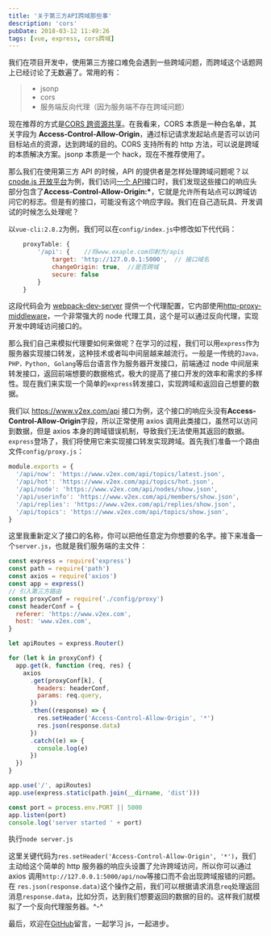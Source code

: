 ```yaml
---
title: '关于第三方API跨域那些事'
description: 'cors'
pubDate: 2018-03-12 11:49:26
tags: [vue, express, cors跨域]
---
```


我们在项目开发中，使用第三方接口难免会遇到一些跨域问题，而跨域这个话题网上已经讨论了无数遍了。常用的有：

> - jsonp
> - cors
> - 服务端反向代理（因为服务端不存在跨域问题）

现在推荐的方式是[CORS 跨资源共享](https://developer.mozilla.org/zh-CN/docs/Web/HTTP/Access_control_CORS)。在我看来，CORS 本质是一种白名单，其关字段为 **Access-Control-Allow-Origin**，通过标记请求发起站点是否可以访问目标站点的资源，达到跨域的目的。CORS 支持所有的 http 方法，可以说是跨域的本质解决方案。jsonp 本质是一个 hack，现在不推荐使用了。

那么我们在使用第三方 API 的时候，API 的提供者是怎样处理跨域问题呢？以[cnode.js 开放平台](https://cnodejs.org/api)为例，我们访问[一个 API](https://cnodejs.org/api/v1/topics)接口时，我们发现这些接口的响应头部分包含了**Access-Control-Allow-Origin:\***，它就是允许所有站点可以跨域访问它的标志。但是有的接口，可能没有这个响应字段。我们在自己造玩具、开发调试的时候怎么处理呢？

以`vue-cli:2.8.2`为例，我们可以在`config/index.js`中修改如下代代码：

```javascript
    proxyTable: {
        '/api': {    //将www.exaple.com印射为/apis
            target: 'http://127.0.0.1:5000',  // 接口域名
            changeOrigin: true,  //是否跨域
            secure: false
        }
    }
```

这段代码会为 [webpack-dev-server](https://doc.webpack-china.org/configuration/dev-server/#devserver-proxy) 提供一个代理配置，它内部使用[http-proxy-middleware](https://github.com/chimurai/http-proxy-middleware)，一个非常强大的 node 代理工具，这个是可以通过反向代理，实现开发中跨域访问接口的。

那么我们自己来模拟代理要如何来做呢？在学习的过程，我们可以用`express`作为服务器实现接口转发，这种技术或者叫中间层越来越流行。一般是一传统的`Java，PHP，Python, Golang`等后台语言作为服务器开发接口，前端通过 node 中间层来转发接口，返回前端想要的数据格式，极大的提高了接口开发的效率和需求的多样性。现在我们来实现一个简单的`express`转发接口，实现跨域和返回自己想要的数据。

我们以 https://www.v2ex.com/api 接口为例，这个接口的响应头没有**Access-Control-Allow-Origin**字段，所以正常使用 axios 调用此类接口，虽然可以访问到数据，但是 axios 本身的跨域错误机制，导致我们无法使用其返回的数据。`express`登场了，我们将使用它来实现接口转发实现跨域。首先我们准备一个路由文件`config/proxy.js`：

```javascript
module.exports = {
  '/api/now': 'https://www.v2ex.com/api/topics/latest.json',
  '/api/hot': 'https://www.v2ex.com/api/topics/hot.json',
  '/api/node': 'https://www.v2ex.com/api/nodes/show.json',
  '/api/userinfo': 'https://www.v2ex.com/api/members/show.json',
  '/api/replies': 'https://www.v2ex.com/api/replies/show.json',
  '/api/topics': 'https://www.v2ex.com/api/topics/show.json',
}
```

这里我重新定义了接口的名称，你可以把他任意定为你想要的名字。接下来准备一个`server.js`，也就是我们服务端的主文件：

```javascript
const express = require('express')
const path = require('path')
const axios = require('axios')
const app = express()
// 引入第三方路由
const proxyConf = require('./config/proxy')
const headerConf = {
  referer: 'https://www.v2ex.com',
  host: 'www.v2ex.com',
}

let apiRoutes = express.Router()

for (let k in proxyConf) {
  app.get(k, function (req, res) {
    axios
      .get(proxyConf[k], {
        headers: headerConf,
        params: req.query,
      })
      .then((response) => {
        res.setHeader('Access-Control-Allow-Origin', '*')
        res.json(response.data)
      })
      .catch((e) => {
        console.log(e)
      })
  })
}

app.use('/', apiRoutes)
app.use(express.static(path.join(__dirname, 'dist')))

const port = process.env.PORT || 5000
app.listen(port)
console.log('server started ' + port)
```

执行`node server.js`

这里关键代码为`res.setHeader('Access-Control-Allow-Origin', '*')`，我们主动给这个简单的 http 服务器的响应头设置了允许跨域访问，所以你可以通过 axios 调用`http://127.0.0.1:5000/api/now`等接口而不会出现跨域报错的问题。在 `res.json(response.data)`这个操作之前，我们可以根据请求消息`req`处理返回消息`response.data`，比如分页，达到我们想要返回的数据的目的。这样我们就模拟了一个反向代理服务器。^-^

最后，欢迎在[GitHub](https://github.com/zouhangwithsweet/v2ex-vue)留言，一起学习 js，一起进步。
